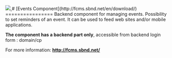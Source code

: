 <a href="http://fcms.sbnd.net">
  <img src="http://fcms.sbnd.net/upload/logo.png">
</a>
# [Events Component](http://fcms.sbnd.net/en/download/) 
================
Backend component for managing events. Possibility to set reminders of an event. It can be used to feed web sites and/or mobile applications. 

**The component has a backend part only**, accessible from backend login form : domain/cp

For more information: **http://fcms.sbnd.net/**
